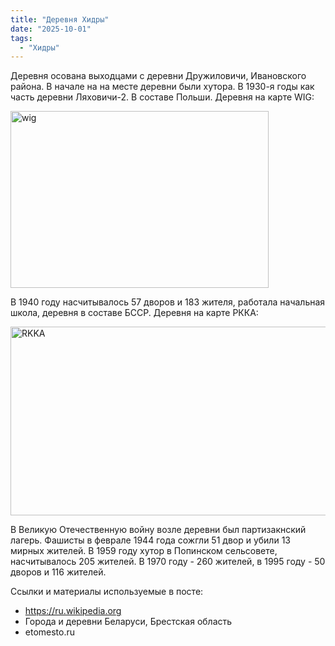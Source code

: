 ```yaml
---
title: "Деревня Хидры"
date: "2025-10-01"
tags: 
  - "Хидры"
---
```


Деревня осована выходцами с деревни Дружиловичи, Ивановского района. В начале на на месте деревни были хутора. В 1930-я годы как часть деревни Ляховичи-2. В составе Польши. Деревня на карте WIG:

<img width="413" height="283" alt="wig" src="https://github.com/user-attachments/assets/c00ac7aa-9dfb-4ca7-a9e2-267286ab5263" />

В 1940 году насчитывалось 57 дворов и 183 жителя, работала начальная школа, деревня в составе БССР. Деревня на карте РККА:

<img width="543" height="302" alt="RKKA" src="https://github.com/user-attachments/assets/d295f067-008c-4063-b439-dfd0a6829f08" />

В Великую Отечественную войну возле деревни был партизакнский лагерь. Фашисты в феврале 1944 года сожгли 51 двор и убили 13 мирных жителей. В 1959 году хутор в Попинском сельсовете, насчитывалось 205 жителей. В 1970 году - 260 жителей, в 1995 году - 50 дворов и 116 жителей.

Ссылки и материалы используемые в посте:
- https://ru.wikipedia.org
- Города и деревни Беларуси, Брестская область
- etomesto.ru
